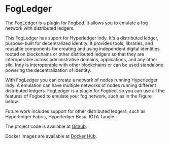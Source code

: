 # FogLedger

The FogLedger is a plugin for [Fogbed](https://github.com/larsid/FogLedger-Indy). It allows you to emulate a fog network with distributed ledgers.

This FogLedger has suport for Hyperledger Indy. It's a distributed ledger, purpose-built for decentralized identity. It provides tools, libraries, and reusable components for creating and using independent digital identities rooted on blockchains or other distributed ledgers so that they are interoperable across administrative domains, applications, and any other silo. Indy is interoperable with other blockchains or can be used standalone powering the decentralization of identity.

With FogLedger you can create a network of nodes running Hyperledger Indy. A emulation can have multiple networks of nodes running different distributed ledgers. FogLedger is a plugin for Fogbed, so you can use all the features of Fogbed to emulate your fog network, such as in the Figure below.


Future work includes support for other distributed ledgers, such as Hyperledger Fabric, Hyperledger Besu, IOTA Tangle.

The project code is available at [Github](https://github.com/larsid/FogLedger). 

Docker images are available at [Docker Hub](https://hub.docker.com/r/larsid).
